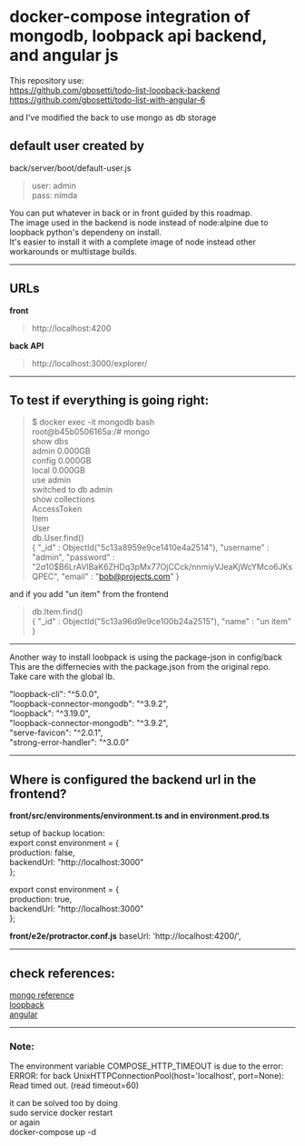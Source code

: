# docker-compose integration of mongodb, loobpack api backend, and angular js

This repository use:  
https://github.com/gbosetti/todo-list-loopback-backend  
https://github.com/gbosetti/todo-list-with-angular-6  

and I've modified the back to use mongo as db storage

## default user created by
back/server/boot/default-user.js

> user: admin  
> pass: nimda  

You can put whatever in back or in front guided by this roadmap.  
The image used in the backend is node instead of node:alpine due to loopback python's dependeny on install.  
It's easier to install it with a complete image of node instead other workarounds or multistage builds.  

---------------------
## URLs
**front**
> http://localhost:4200

**back API**
> http://localhost:3000/explorer/


-----------------------
## To test if everything is going right:
> $ docker exec -it mongodb bash  
root@b45b0506165a:/# mongo  
> show dbs  
admin   0.000GB  
config  0.000GB  
local   0.000GB  
> use admin  
switched to db admin  
> show collections  
AccessToken  
Item  
User  
> db.User.find()  
{ "_id" : ObjectId("5c13a8959e9ce1410e4a2514"), "username" : "admin", "password" : "$2a$10$B6LrAVlBaK6ZHDq3pMx77OjCCck/nnmiyVJeaKjWcYMco6JKsQPEC", "email" : "bob@projects.com" }  

and if you add "un item" from the frontend  
> db.Item.find()  
{ "_id" : ObjectId("5c13a96d9e9ce100b24a2515"), "name" : "un item" }  


--------------------
Another way to install loobpack is using the package-json in config/back  
This are the differnecies with the package.json from the original repo.  
Take care with the global lb.  

"loopback-cli": "^5.0.0",  
"loopback-connector-mongodb": "^3.9.2",  
"loopback": "^3.19.0",  
"loopback-connector-mongodb": "^3.9.2",  
"serve-favicon": "^2.0.1",  
"strong-error-handler": "^3.0.0"  

--------------------
## Where is configured the backend url in the frontend?

**front/src/environments/environment.ts and in environment.prod.ts**

setup of backup location:  
export const environment = {  
  production: false,  
  backendUrl: "http://localhost:3000"  
};  

export const environment = {  
  production: true,  
  backendUrl: "http://localhost:3000"  
};  


**front/e2e/protractor.conf.js**
baseUrl: 'http://localhost:4200/',  


------------------------


## check references:
[mongo reference](https://docs.mongodb.com/manual/reference/mongo-shell/)  
[loopback](https://loopback.io/)  
[angular](https://angular.io/)  


----------
### Note:
The environment variable COMPOSE_HTTP_TIMEOUT is due to the error:  
ERROR: for back  UnixHTTPConnectionPool(host='localhost', port=None): Read timed out. (read timeout=60)  

it can be solved too by doing  
sudo service docker restart  
or again  
docker-compose up -d  
